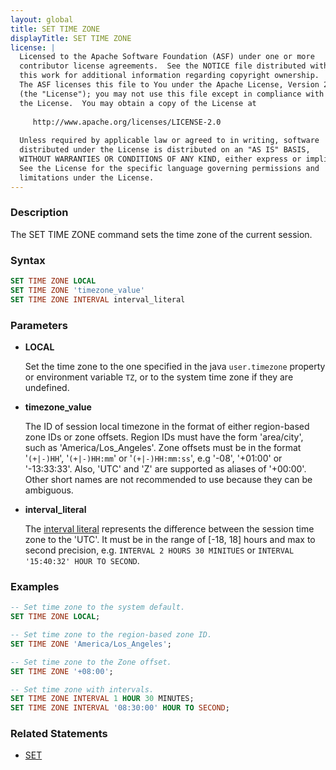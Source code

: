 ```yaml
---
layout: global
title: SET TIME ZONE
displayTitle: SET TIME ZONE
license: |
  Licensed to the Apache Software Foundation (ASF) under one or more
  contributor license agreements.  See the NOTICE file distributed with
  this work for additional information regarding copyright ownership.
  The ASF licenses this file to You under the Apache License, Version 2.0
  (the "License"); you may not use this file except in compliance with
  the License.  You may obtain a copy of the License at
 
     http://www.apache.org/licenses/LICENSE-2.0
 
  Unless required by applicable law or agreed to in writing, software
  distributed under the License is distributed on an "AS IS" BASIS,
  WITHOUT WARRANTIES OR CONDITIONS OF ANY KIND, either express or implied.
  See the License for the specific language governing permissions and
  limitations under the License.
---
```


### Description

The SET TIME ZONE command sets the time zone of the current session.

### Syntax

```sql
SET TIME ZONE LOCAL
SET TIME ZONE 'timezone_value'
SET TIME ZONE INTERVAL interval_literal
```

### Parameters

* **LOCAL**

    Set the time zone to the one specified in the java `user.timezone` property or environment variable `TZ`, or to the system time zone if they are undefined.

* **timezone_value**

    The ID of session local timezone in the format of either region-based zone IDs or zone offsets. Region IDs must have the form 'area/city', such as 'America/Los_Angeles'. Zone offsets must be in the format '`(+|-)HH`', '`(+|-)HH:mm`' or '`(+|-)HH:mm:ss`', e.g '-08', '+01:00' or '-13:33:33'. Also, 'UTC' and 'Z' are supported as aliases of '+00:00'. Other short names are not recommended to use because they can be ambiguous.

* **interval_literal**

    The [interval literal](sql-ref-literals.html#interval-literal) represents the difference between the session time zone to the 'UTC'. It must be in the range of [-18, 18] hours and max to second precision, e.g. `INTERVAL 2 HOURS 30 MINITUES` or `INTERVAL '15:40:32' HOUR TO SECOND`.

### Examples

```sql
-- Set time zone to the system default.
SET TIME ZONE LOCAL;

-- Set time zone to the region-based zone ID.
SET TIME ZONE 'America/Los_Angeles';

-- Set time zone to the Zone offset.
SET TIME ZONE '+08:00';

-- Set time zone with intervals.
SET TIME ZONE INTERVAL 1 HOUR 30 MINUTES;
SET TIME ZONE INTERVAL '08:30:00' HOUR TO SECOND;
```

### Related Statements

* [SET](sql-ref-syntax-aux-conf-mgmt-set.html)
